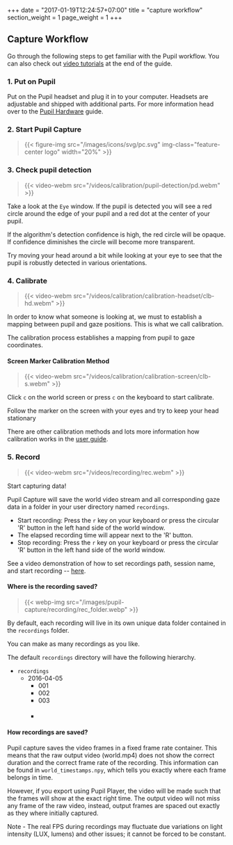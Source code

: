 +++
date = "2017-01-19T12:24:57+07:00"
title = "capture workflow"
section_weight = 1
page_weight = 1
+++

## Capture Workflow


Go through the following steps to get familiar with the Pupil workflow. You can also check out [video tutorials](#pupil-capture-demo-video) at the end of the guide. 


### 1. Put on Pupil
Put on the Pupil headset and plug it in to your computer. Headsets are adjustable and shipped with additional parts. For more information head over to the [Pupil Hardware](#pupil-hardware) guide.

### 2. Start Pupil Capture

> {{< figure-img src="/images/icons/svg/pc.svg" img-class="feature-center logo" width="20%" >}}

### 3. Check pupil detection

> {{< video-webm src="/videos/calibration/pupil-detection/pd.webm" >}}

Take a look at the `Eye` window. If the pupil is detected you will see a red circle around the edge of your pupil and a red dot at the center of your pupil.

If the algorithm's detection confidence is high, the red circle will be opaque. If confidence diminishes the circle will become more transparent.

Try moving your head around a bit while looking at your eye to see that the pupil is robustly detected in various orientations.


### 4. Calibrate

> {{< video-webm src="/videos/calibration/calibration-headset/clb-hd.webm" >}}

In order to know what someone is looking at, we must to establish a mapping between pupil and gaze positions. This is what we call calibration.

The calibration process establishes a mapping from pupil to gaze coordinates. 

#### Screen Marker Calibration Method

> {{< video-webm src="/videos/calibration/calibration-screen/clb-s.webm" >}}


Click `c` on the world screen or press `c` on the keyboard to start calibrate.


Follow the marker on the screen with your eyes and try to keep your head stationary

There are other calibration methods and lots more information how calibration works in the [user guide](#calibration "calibration").

### 5. Record

> {{< video-webm src="/videos/recording/rec.webm" >}}

Start capturing data!


Pupil Capture will save the world video stream and all corresponding gaze data in a folder in your user directory named 
`recordings`.

* Start recording: Press the `r` key on your keyboard or press the circular 'R' button in the left hand side of the world window.
* The elapsed recording time will appear next to the 'R' button.
* Stop recording: Press the `r` key on your keyboard or press the circular 'R' button in the left hand side of the world window.

See a video demonstration of how to set recordings path, session name, and start recording -- [here](http://youtu.be/VzIXFUqv99s).

#### Where is the recording saved?

> {{< webp-img src="/images/pupil-capture/recording/rec_folder.webp" >}}

By default, each recording will live in its own unique data folder contained in the `recordings` folder.

You can make as many recordings as you like. 

The default `recordings` directory will have the following hierarchy.

* `recordings`
  * 2016-04-05
    * 001
    * 002
    * 003
    * ####

#### How recordings are saved?

Pupil capture saves the video frames in a fixed frame rate container. This means that the raw output video (world.mp4) does not show the correct duration and the correct frame rate of the recording. This information can be found in `world_timestamps.npy`, which tells you exactly where each frame belongs in time.

However, if you export using Pupil Player, the video will be made such that the frames will show at the exact right time. The output video will not miss any frame of the raw video, instead, output frames are spaced out exactly as they where initially captured.

<aside class="notice">
Note - The real FPS during recordings may fluctuate due variations on light intensity (LUX, lumens) and other issues; it cannot be forced to be constant.
</aside>